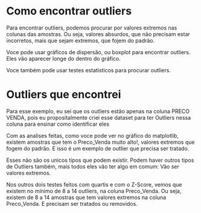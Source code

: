 # Como encontrar outliers
Para encontrar outliers, podemos procurar por valores extremos nas colunas das amostras.
Ou seja, valores absurdos, que não precisam estar incorretos, mais que sejam extremos, que fojem do padrão.

Voce pode usar gráficos de dispersão, ou boxplot para encontrar outliers. 
Eles vão aparecer longe do dentro do gráfico.

Voce também pode usar testes estatisticos para procurar outliers.

# Outliers que encontrei
Para esse exemplo, eu sei que os outliers estão apenas na coluna PRECO VENDA,
pois eu propositalmente criei esse dataset para ter Outliers nessa coluna para ensinar como identificar eles

Com as analises feitas, como voce pode ver no gráfico do matplotlib, existem amostras que tem o Preco_Venda muito alto!, valores extremos que fogem do padrão. E isso é um exemplo de outlier que precisa ser tratado.

Esses não são os unicos tipos que podem existir.
Podem haver outros tipos de Outliers também, mais todos eles vão ter algo em comum: Vão ser valores extremos.

Nos outros dois testes feitos com quartis e com o Z-Score, vemos que existem no mínimo de 8 a 14 outliers, na coluna Preco_Venda.
Ou seja, existem de 8 a 14 amostras que tem valores extremos na coluna Preco_Venda. E precisam ser tratados ou removidos.
